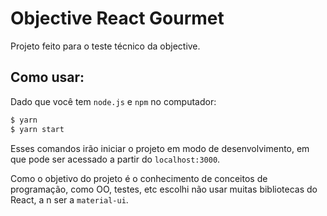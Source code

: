 # Objective React Gourmet

Projeto feito para o teste técnico da objective.

## Como usar:
Dado que você tem `node.js` e `npm` no computador:

```bash
$ yarn
$ yarn start
```
Esses comandos irão iniciar o projeto em modo de desenvolvimento, em que pode ser acessado
a partir do `localhost:3000`.

Como o objetivo do projeto é o conhecimento de conceitos de programação, como OO, testes, etc
escolhi não usar muitas bibliotecas do React, a n ser a `material-ui`.